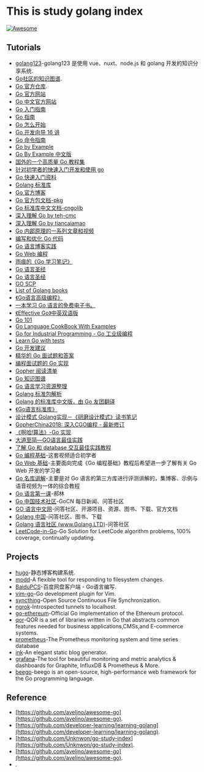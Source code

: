 # This is study golang index

[![Awesome](https://cdn.rawgit.com/sindresorhus/awesome/d7305f38d29fed78fa85652e3a63e154dd8e8829/media/badge.svg)](https://github.com/zsy-cn/awesome-golang)

## Tutorials

* [golang123](https://github.com/shen100/golang123)-golang123 是使用 vue、nuxt、node.js 和 golang 开发的知识分享系统.
* [Go社区的知识图谱](https://github.com/gocn/knowledge).
* [Go 官方仓库](https://github.com/golang/go).
* [Go 官方网站](https://golang.org/)
* [Go 中文官方网站](https://go-zh.org/) 
* [Go 入门指南](https://github.com/Unknwon/the-way-to-go_ZH_CN)
* [Go 指南](https://tour.go-zh.org/)
* [Go 怎么开始](https://github.com/alco/gostart)
* [Go 开发向导 16 讲](https://github.com/hacking-code/golang-tutorials)
* [Go 命令指南](https://github.com/hyper0x/go_command_tutorial)
* [Go by Example](https://gobyexample.com/) 
* [Go By Example 中文版](https://github.com/xg-wang/gobyexample)
* [国外的一个高质量 Go 教程集](https://golangbot.com/learn-golang-series/)
* [针对初学者的快速入门开发和使用 go](https://github.com/KeKe-Li/For-learning-Go-Tutorial)
* [Go 快速入门资料](https://devhints.io/go)
* [Golang 标准库](https://medium.com/golangspec)
* [Go 官方博客](https://blog.golang.org/)
* [Go 官方包文档-pkg](https://golang.org/pkg/)
* [Go 标准库中文文档-cngolib](http://cngolib.com/)
* [深入理解 Go by teh-cmc](https://github.com/teh-cmc/go-internals)
* [深入理解 Go by tiancaiamao](https://github.com/tiancaiamao/go-internals)
* [Go 内部原理的一系列文章和视频](https://github.com/emluque/golang-internals-resources)
* [编写和优化 Go 代码](https://github.com/dgryski/go-perfbook/)
* [Go 语言博客实践](https://github.com/achun/Go-Blog-In-Action)
* [Go Web 编程](https://github.com/astaxie/build-web-application-with-golang)
* [雨痕的《Go 学习笔记》](https://github.com/qyuhen/book)
* [Go 语言圣经](https://www.gitbook.com/book/wizardforcel/gopl-zh/details) 
* [Go 语言圣经](https://github.com/golang-china/gopl-zh)
* [GO SCP](https://checkmarx.gitbooks.io/go-scp/content/)
* [List of Golang books](https://github.com/dariubs/GoBooks)
* [《Go语言高级编程》](https://github.com/chai2010/advanced-go-programming-book) 
* [一本学习 Go 语言的免费电子书。 ](https://github.com/mikespook/Learning-Go-zh-cn)
* [《Effective Go》中英双语版](https://github.com/bingohuang/effective-go-zh-en)
* [Go 101](https://github.com/go101/go101)
* [Go Language CookBook With Examples](https://ednsquare.com/publisher/view/Go-Language-CookBook-With-Examples------xOhLZaZVGG)
* [Go for Industrial Programming - Go 工业级编程](https://peter.bourgon.org/go-for-industrial-programming/)
* [Learn Go with tests](https://github.com/quii/learn-go-with-tests)
* [Go 开发建议](https://github.com/cristaloleg/go-advices)
* [精华的 Go 面试题和答案](https://github.com/goquiz/goquiz.github.io)
* [编程面试题的 Go 实现](https://github.com/mrekucci/epi)
* [Gopher 阅读清单](https://github.com/enocom/gopher-reading-list) 
* [Go 知识图谱](https://github.com/gocn/knowledge) 
* [Go 语言学习资源整理](https://zhuanlan.zhihu.com/p/25493806) 
* [Golang 标准包解析](https://github.com/syaning/go-pkgs) 
* [Golang 的标准库中文版，由 Go 友团翻译](https://github.com/jemygraw/GoStandardLibrary-Chinese) 
* [《Go语言标准库》](https://github.com/polaris1119/The-Golang-Standard-Library-by-Example) 
* [设计模式 Golang实现－《研磨设计模式》读书笔记](https://github.com/senghoo/golang-design-pattern) 
* [GopherChina2018: 深入CGO编程 - 最新修订](https://github.com/chai2010/gopherchina2018-cgo-talk) 
* [《啊哈!算法》-Go 实现](https://github.com/eruca/aha) 
* [大道至简—GO语言最佳实践](https://mp.weixin.qq.com/s/hE7ecSywWY8SxoQV0OwBQg) 
* [了解 Go 和 database 交互最佳实践教程](http://go-database-sql.org/overview.html) 
* [Go 编程基础](https://github.com/Unknwon/go-fundamental-programming)-这套视频适合初学者
* [Go Web 基础](https://github.com/Unknwon/go-web-foundation)-主要面向完成《Go 编程基础》教程后希望进一步了解有关 Go Web 开发的学习者
* [Go 名库讲解](https://github.com/Unknwon/go-rock-libraries-showcases)-主要是对 Go 语言的第三方库进行评测讲解的，集博客、示例与语音视频为一体的综合教程
* [Go 语言第一课](http://www.imooc.com/learn/345)-郝林
* [Go 中国技术社区](https://gocn.io)-GoCN 每日新闻、问答社区
* [GO 语言中文网](http://studygolang.com)-问答社区、开源项目、资源、图书、下载、官方文档
* [Golang 中国](http://www.golangtc.com)-问答社区、图书、下载
* [Golang 语言社区 (www.Golang.LTD)](http://www.golang.ltd)-问答社区
* [LeetCode-in-Go](https://github.com/aQuaYi/LeetCode-in-Go)-Go Solution for LeetCode algorithm problems, 100% coverage, continually updating.

## Projects

* [hugo](https://github.com/gohugoio/hugo)-静态博客构建系统.
* [modd](https://github.com/cortesi/modd)-A flexible tool for responding to filesystem changes.
* [BaiduPCS](https://github.com/iikira/BaiduPCS-Go)-百度网盘客户端 - Go语言编写.
* [vim-go](https://github.com/fatih/vim-go)-Go development plugin for Vim.
* [syncthing](https://github.com/syncthing/syncthing)-Open Source Continuous File Synchronization.
* [ngrok](https://github.com/inconshreveable/ngrok)-Introspected tunnels to localhost.
* [go-ethereum](https://github.com/ethereum/go-ethereum)-Official Go implementation of the Ethereum protocol.
* [qor](https://github.com/qor/qor)-QOR is a set of libraries written in Go that abstracts common features needed for business applications,CMSs,and E-commerce systems.
* [prometheus](https://github.com/prometheus/prometheus)-The Prometheus monitoring system and time series database
* [ink](https://github.com/InkProject/ink)-An elegant static blog generator.
* [grafana](https://github.com/grafana/grafana)-The tool for beautiful monitoring and metric analytics & dashboards for Graphite, InfluxDB & Prometheus & More.
* [beego](https://github.com/astaxie/beego)-beego is an open-source, high-performance web framework for the Go programming language. 

## Reference
* [https://github.com/avelino/awesome-go](https://github.com/avelino/awesome-go).
* [https://github.com/developer-learning/learning-golang](https://github.com/developer-learning/learning-golang).
* [https://github.com/Unknwon/go-study-index](https://github.com/Unknwon/go-study-index).
* [https://github.com/avelino/awesome-go](https://github.com/avelino/awesome-go).
* [](https://github.com/).
